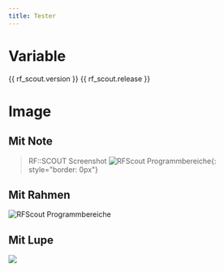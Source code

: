 ```yaml
---
title: Tester
---
```


# Variable
<!-- # Variablen stehen in der mkdocs.yml -->
{{ rf_scout.version }}
{{ rf_scout.release }}

# Image

## Mit Note

> RF::SCOUT Screenshot
> ![RFScout Programmbereiche](../Bilder/RF_Scout_Window_1.png){: style="border: 0px"}

## Mit Rahmen

![RFScout Programmbereiche](../Bilder/RF_Scout_Window_1.png)

## Mit Lupe

<div class="img-magnifier-container">
  <img id="myimage" src="../Bilder/RF_Scout_Window_1.png">
</div>
